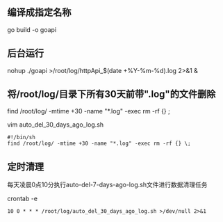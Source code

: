 ## 编译成指定名称
go build -o goapi

## 后台运行
nohup ./goapi >/root/log/httpApi_$(date +%Y-%m-%d).log 2>&1 &

## 将/root/log/目录下所有30天前带".log"的文件删除

find /root/log/ -mtime +30 -name "*.log" -exec rm -rf {} \;

vim auto_del_30_days_ago_log.sh
```
#!/bin/sh
find /root/log/ -mtime +30 -name "*.log" -exec rm -rf {} \;
```

## 定时清理
每天凌晨0点10分执行auto-del-7-days-ago-log.sh文件进行数据清理任务

crontab -e
```
10 0 * * * /root/log/auto_del_30_days_ago_log.sh >/dev/null 2>&1
```
